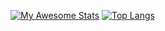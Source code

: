 [![My Awesome Stats](https://awesome-github-stats.azurewebsites.net/user-stats/web-dot)](https://git.io/awesome-stats-card) [![Top Langs](https://github-readme-stats.vercel.app/api/top-langs/?username=web-dot)](https://github.com/anuraghazra/github-readme-stats)

<!---
web-dot/web-dot is a ✨ special ✨ repository because its `README.md` (this file) appears on your GitHub profile.
You can click the Preview link to take a look at your changes.
--->
